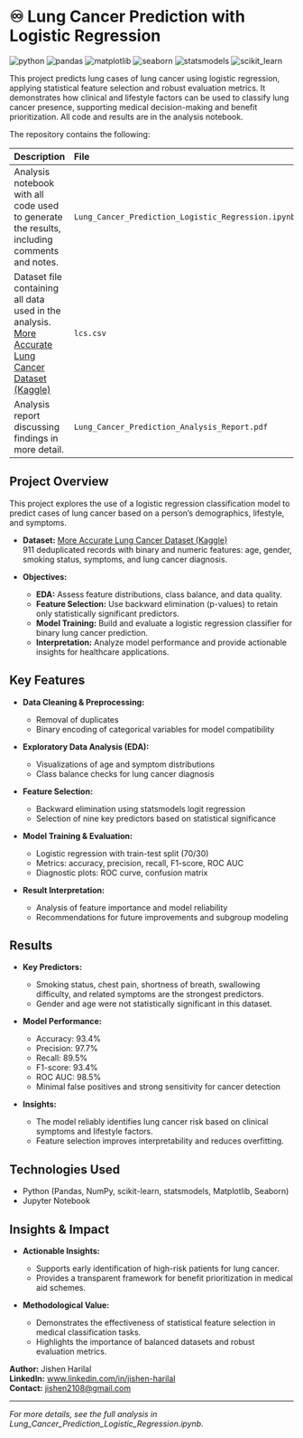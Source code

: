 # ♾️ Lung Cancer Prediction with Logistic Regression


![python](https://img.shields.io/badge/python-3.11.9-red) ![pandas](https://img.shields.io/badge/pandas-2.2.3-orange) ![matplotlib](https://img.shields.io/badge/matplotlib-3.10.0-yellow) ![seaborn](https://img.shields.io/badge/seaborn-0.13.2-green) ![statsmodels](https://img.shields.io/badge/statsmodels-0.14.4-blue) ![scikit_learn](https://img.shields.io/badge/scikit_learn-1.6.1-indigo) 

This project predicts lung cases of lung cancer using logistic regression, applying statistical feature selection and robust evaluation metrics. It demonstrates how clinical and lifestyle factors can be used to classify lung cancer presence, supporting medical decision-making and benefit prioritization. All code and results are in the analysis notebook.

The repository contains the following:

|Description|File|
|:-|:-|
|Analysis notebook with all code used to generate the results, including comments and notes. |  `Lung_Cancer_Prediction_Logistic_Regression.ipynb`|
|Dataset file containing all data used in the analysis. [More Accurate Lung Cancer Dataset (Kaggle)](https://www.kaggle.com/datasets/chandanmsr/more-accurate-lung-cancer-dataset)  | `lcs.csv`|
|Analysis report discussing findings in more detail. | `Lung_Cancer_Prediction_Analysis_Report.pdf`|

## Project Overview

This project explores the use of a logistic regression classification model to predict cases of lung cancer based on a person’s demographics, lifestyle, and symptoms.

- **Dataset:** [More Accurate Lung Cancer Dataset (Kaggle)](https://www.kaggle.com/datasets/chandanmsr/more-accurate-lung-cancer-dataset)  
  911 deduplicated records with binary and numeric features: age, gender, smoking status, symptoms, and lung cancer diagnosis.

- **Objectives:**
  - **EDA:** Assess feature distributions, class balance, and data quality.
  - **Feature Selection:** Use backward elimination (p-values) to retain only statistically significant predictors.
  - **Model Training:** Build and evaluate a logistic regression classifier for binary lung cancer prediction.
  - **Interpretation:** Analyze model performance and provide actionable insights for healthcare applications.

## Key Features

- **Data Cleaning & Preprocessing:**  
  - Removal of duplicates  
  - Binary encoding of categorical variables for model compatibility

- **Exploratory Data Analysis (EDA):**  
  - Visualizations of age and symptom distributions  
  - Class balance checks for lung cancer diagnosis

- **Feature Selection:**  
  - Backward elimination using statsmodels logit regression  
  - Selection of nine key predictors based on statistical significance

- **Model Training & Evaluation:**  
  - Logistic regression with train-test split (70/30)  
  - Metrics: accuracy, precision, recall, F1-score, ROC AUC  
  - Diagnostic plots: ROC curve, confusion matrix

- **Result Interpretation:**  
  - Analysis of feature importance and model reliability  
  - Recommendations for future improvements and subgroup modeling

## Results

- **Key Predictors:**  
  - Smoking status, chest pain, shortness of breath, swallowing difficulty, and related symptoms are the strongest predictors.
  - Gender and age were not statistically significant in this dataset.

- **Model Performance:**  
  - Accuracy: 93.4%  
  - Precision: 97.7%  
  - Recall: 89.5%  
  - F1-score: 93.4%  
  - ROC AUC: 98.5%  
  - Minimal false positives and strong sensitivity for cancer detection

- **Insights:**  
  - The model reliably identifies lung cancer risk based on clinical symptoms and lifestyle factors.
  - Feature selection improves interpretability and reduces overfitting.

## Technologies Used

- Python (Pandas, NumPy, scikit-learn, statsmodels, Matplotlib, Seaborn)
- Jupyter Notebook

## Insights & Impact

- **Actionable Insights:**  
  - Supports early identification of high-risk patients for lung cancer.
  - Provides a transparent framework for benefit prioritization in medical aid schemes.

- **Methodological Value:**  
  - Demonstrates the effectiveness of statistical feature selection in medical classification tasks.
  - Highlights the importance of balanced datasets and robust evaluation metrics.

**Author:** Jishen Harilal  
**LinkedIn:** www.linkedin.com/in/jishen-harilal  
**Contact:** jishen2108@gmail.com  

---

*For more details, see the full analysis in Lung_Cancer_Prediction_Logistic_Regression.ipynb.*
